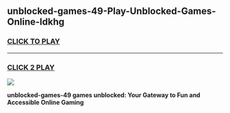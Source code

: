 
## unblocked-games-49-Play-Unblocked-Games-Online-ldkhg
<h3>
<a href="https://premium76.site?title=unblocked-games-49&ref=24A">CLICK TO PLAY</a></h3>
<hr>

<h3>
<a href="https://premium76.site?title=unblocked-games-49&ref=24A">CLICK 2 PLAY</a>
  
</h3>

<a href="https://premium76.site?title=unblocked-games-49&ref=24A"><img src="https://clearcache.store/games.png"></a>


**unblocked-games-49 games unblocked: Your Gateway to Fun and Accessible Online Gaming**
